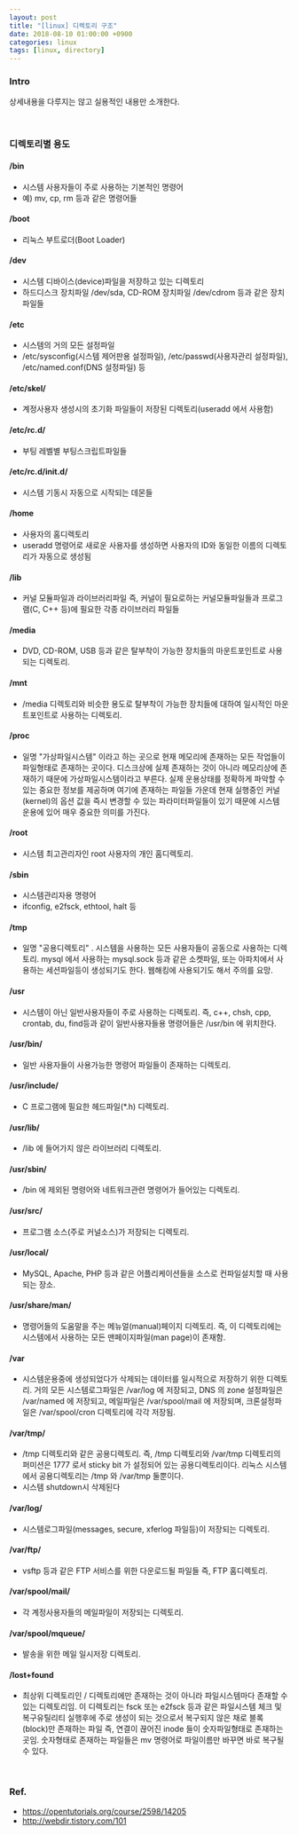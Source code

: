 ```yaml
---
layout: post
title: "[linux] 디렉토리 구조"
date: 2018-08-10 01:00:00 +0900
categories: linux
tags: [linux, directory]
---
```


### Intro

상세내용을 다루지는 않고 실용적인 내용만 소개한다.

<br>

### 디렉토리별 용도

#### /bin

- 시스템 사용자들이 주로 사용하는 기본적인 명령어
- 예) mv, cp, rm 등과 같은 명령어들

#### /boot

- 리눅스 부트로더(Boot Loader)

#### /dev

- 시스템 디바이스(device)파일을 저장하고 있는 디렉토리
- 하드디스크 장치파일 /dev/sda, CD-ROM 장치파일 /dev/cdrom 등과 같은 장치파일들

#### /etc

- 시스템의 거의 모든 설정파일
- /etc/sysconfig(시스템 제어판용 설정파일), /etc/passwd(사용자관리 설정파일), /etc/named.conf(DNS 설정파일) 등

#### /etc/skel/

- 계정사용자 생성시의 초기화 파일들이 저장된 디렉토리(useradd 에서 사용함)

#### /etc/rc.d/

- 부팅 레벨별 부팅스크립트파일들

#### /etc/rc.d/init.d/

- 시스템 기동시 자동으로 시작되는 데몬들

#### /home

- 사용자의 홈디렉토리
- useradd 명령어로 새로운 사용자를 생성하면 사용자의 ID와 동일한 이름의 디렉토리가 자동으로 생성됨

#### /lib

- 커널 모듈파일과 라이브러리파일 즉, 커널이 필요로하는 커널모듈파일들과 프로그램(C, C++ 등)에 필요한 각종 라이브러리 파일들

#### /media

- DVD, CD-ROM, USB 등과 같은 탈부착이 가능한 장치들의 마운트포인트로 사용되는 디렉토리.

#### /mnt

- /media 디렉토리와 비슷한 용도로 탈부착이 가능한 장치들에 대하여 일시적인 마운트포인트로 사용하는 디렉토리.

#### /proc

- 일명 "가상파일시스템" 이라고 하는 곳으로 현재 메모리에 존재하는 모든 작업들이 파일형태로 존재하는 곳이다. 디스크상에 실제 존재하는 것이 아니라 메모리상에 존재하기 때문에 가상파일시스템이라고 부른다. 실제 운용상태를 정확하게 파악할 수 있는 중요한 정보를 제공하며 여기에 존재하는 파일들 가운데 현재 실행중인 커널(kernel)의 옵션 값을 즉시 변경할 수 있는 파라미터파일들이 있기 때문에 시스템 운용에 있어 매우 중요한 의미를 가진다.

#### /root

- 시스템 최고관리자인 root 사용자의 개인 홈디렉토리.

#### /sbin

- 시스템관리자용 명령어
- ifconfig, e2fsck, ethtool, halt 등

#### /tmp

- 일명 "공용디렉토리" . 시스템을 사용하는 모든 사용자들이 공동으로 사용하는 디렉토리. mysql 에서 사용하는 mysql.sock 등과 같은 소켓파일, 또는 아파치에서 사용하는 세션파일등이 생성되기도 한다. 웹해킹에 사용되기도 해서 주의를 요망.

#### /usr

- 시스템이 아닌 일반사용자들이 주로 사용하는 디렉토리. 즉, c++, chsh, cpp, crontab, du, find등과 같이 일반사용자들용 명령어들은 /usr/bin 에 위치한다.

#### /usr/bin/

- 일반 사용자들이 사용가능한 명령어 파일들이 존재하는 디렉토리.

#### /usr/include/

- C 프로그램에 필요한 헤드파일(\*.h) 디렉토리.

#### /usr/lib/

- /lib 에 들어가지 않은 라이브러리 디렉토리.

#### /usr/sbin/

- /bin 에 제외된 명령어와 네트워크관련 명령어가 들어있는 디렉토리.

#### /usr/src/

- 프로그램 소스(주로 커널소스)가 저장되는 디렉토리.

#### /usr/local/

- MySQL, Apache, PHP 등과 같은 어플리케이션들을 소스로 컨파일설치할 때 사용되는 장소.

#### /usr/share/man/

- 명령어들의 도움말을 주는 메뉴얼(manual)페이지 디렉토리. 즉, 이 디렉토리에는 시스템에서 사용하는 모든 맨페이지파일(man page)이 존재함.

#### /var

- 시스템운용중에 생성되었다가 삭제되는 데이터를 일시적으로 저장하기 위한 디렉토리. 거의 모든 시스템로그파일은 /var/log 에 저장되고, DNS 의 zone 설정파일은 /var/named 에 저장되고, 메일파일은 /var/spool/mail 에 저장되며, 크론설정파일은 /var/spool/cron 디렉토리에 각각 저장됨.

#### /var/tmp/

- /tmp 디렉토리와 같은 공용디렉토리. 즉, /tmp 디렉토리와 /var/tmp 디렉토리의 퍼미션은 1777 로서 sticky bit 가 설정되어 있는 공용디렉토리이다. 리눅스 시스템에서 공용디렉토리는 /tmp 와 /var/tmp 둘뿐이다.
- 시스템 shutdown시 삭제된다

#### /var/log/

- 시스템로그파일(messages, secure, xferlog 파일등)이 저장되는 디렉토리.

#### /var/ftp/

- vsftp 등과 같은 FTP 서비스를 위한 다운로드될 파일들 즉, FTP 홈디렉토리.

#### /var/spool/mail/

- 각 계정사용자들의 메일파일이 저장되는 디렉토리.

#### /var/spool/mqueue/

- 발송을 위한 메일 일시저장 디렉토리.

#### /lost+found

- 최상위 디렉토리인 / 디렉토리에만 존재하는 것이 아니라 파일시스템마다 존재할 수 있는 디렉토리임. 이 디렉토리는 fsck 또는 e2fsck 등과 같은 파일시스템 체크 및 복구유틸리티 실행후에 주로 생성이 되는 것으로서 복구되지 않은 채로 블록(block)만 존재하는 파일 즉, 연결이 끊어진 inode 들이 숫자파일형태로 존재하는 곳임. 숫자형태로 존재하는 파일들은 mv 명령어로 파일이름만 바꾸면 바로 복구될 수 있다.

<br>

### Ref.

- <https://opentutorials.org/course/2598/14205>
- <http://webdir.tistory.com/101>
